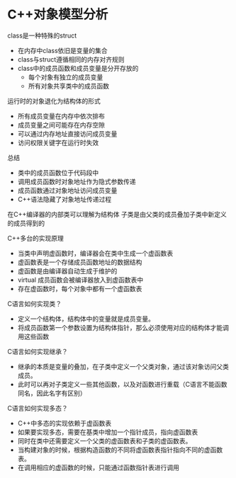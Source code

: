 # C++对象模型分析

class是一种特殊的struct

- 在内存中class依旧是变量的集合
- class与struct遵循相同的内存对齐规则
- class中的成员函数和成员变量是分开存放的
  - 每个对象有独立的成员变量
  - 所有对象共享类中的成员函数

运行时的对象退化为结构体的形式

- 所有成员变量在内存中依次排布
- 成员变量之间可能存在内存空隙
- 可以通过内存地址直接访问成员变量
- 访问权限关键字在运行时失效

总结

- 类中的成员函数位于代码段中
- 调用成员函数时对象地址作为隐式参数传递
- 成员函数通过对象地址访问成员变量
- C++语法隐藏了对象地址传递过程

在C++编译器的内部类可以理解为结构体
子类是由父类的成员叠加子类中新定义的成员得到的

C++多台的实现原理

- 当类中声明虚函数时，编译器会在类中生成一个虚函数表
- 虚函数表是一个存储成员函数地址的数据结构
- 虚函数是由编译器自动生成于维护的
- virtual 成员函数会被编译器放入到虚函数表中
- 存在虚函数时，每个对象中都有一个虚函数表

C语言如何实现类？

- 定义一个结构体，结构体中的变量就是成员变量。
- 将成员函数第一个参数设置为结构体指针，那么必须使用对应的结构体才能调用这些函数

C语言如何实现继承？

- 继承的本质是变量的叠加，在子类中定义一个父类对象，通过该对象访问父类成员。
- 此时可以再对子类定义一些其他函数，以及对函数进行重载（C语言不能函数同名，因此名字有区别）

C语言如何实现多态？

- C++中多态的实现依赖于虚函数表
- 如果要实现多态，需要在基类中增加一个指针成员，指向虚函数表
- 同时在类中还需要定义一个父类的虚函数表和子类的虚函数表。
- 当构建对象的时候，根据构造函数的不同将虚函数表指针指向不同的虚函数表。
- 在调用相应的虚函数的时候，只能通过函数指针表进行调用
